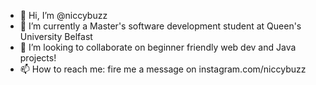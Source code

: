 - 👋 Hi, I’m @niccybuzz
- 🌱 I’m currently a Master's software development student at Queen's University Belfast
- 💞️ I’m looking to collaborate on beginner friendly web dev and Java projects!
- 📫 How to reach me: fire me a message on instagram.com/niccybuzz 

<!---
niccybuzz/niccybuzz is a ✨ special ✨ repository because its `README.md` (this file) appears on your GitHub profile.
You can click the Preview link to take a look at your changes.
--->
